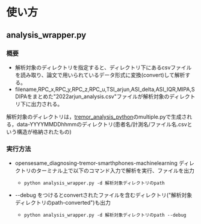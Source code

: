 # 使い方
    
## analysis_wrapper.py 
### 概要
- 解析対象のディレクトリを指定すると、ディレクトリ下にあるcsvファイルを読み取り、論文で用いられているデータ形式に変換(convert)して解析する。
- filename,RPC_x,RPC_y,RPC_z,RPC_u,TSI_arjun,ASI_delta,ASI_IQR,MIPA,SDIPAをまとめた"2022arjun_analysis.csv"ファイルが解析対象のディレクトリ下に出力される。  

解析対象のディレクトリは，[tremor_analysis_python](https://github.com/opensesame-dii/tremor_analysis_python)のmultiple.pyで生成される，data-YYYYMMDDhhmmのディレクトリ(患者名/計測名/ファイル名.csvという構造が格納されたもの)

### 実行方法
- opensesame_diagnosing-tremor-smarthphones-machinelearning ディレクトリのターミナル上で以下のコマンド入力で解析を実行、ファイルを出力   
    - `python analysis_wrapper.py -d 解析対象ディレクトリのpath`  

- --debug をつけるとconvertされたファイルを含むディレクトリ("解析対象ディレクトリのpath-converted")も出力  
    - `python analysis_wrapper.py -d 解析対象ディレクトリのpath --debug`
